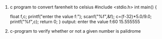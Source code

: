 1) c program to convert farenheit to celsius
#include <stdio.h>
 int main()
{
    
    float f,c;
    printf("enter the value f:");
    scanf("%f",&f);
    c=(f-32)*5.0/9.0;
    printf("%f",c);
    return 0;
}
output: 
   enter the value f:60
15.555555

2) c-program to verify whether or not a given number is palidrome
